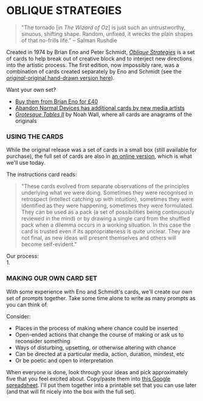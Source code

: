 # OBLIQUE STRATEGIES    

> "The tornado [in *The Wizard of Oz*] is just such an untrustworthy, sinuous, shifting shape. Random, unfixed, it wrecks the plain shapes of that no-frills life." – Salman Rushdie  

Created in 1974 by Brian Eno and Peter Schmidt, [*Oblique Strategies*](https://www.enoshop.co.uk/product/oblique-strategies.html) is a set of cards to help break out of creative block and to interject new directions into the artistic process. The first edition, now impossibly rare, was a combination of cards created separately by Eno and Schmidt (see the [*original*-original hand-drawn version here](https://www.openculture.com/2018/12/behold-original-deck-oblique-strategies-cards-handwritten-brian-eno.html)).

Want your own set?  
* [Buy them from Brian Eno for £40](https://www.enoshop.co.uk/product/oblique-strategies.html)  
* [Abandon Normal Devices has additional cards by new media artists](https://www.andfestival.org.uk/ans)  
* [*Grotesque Tables II*](https://www.grotesquetablesii.com/faqmobile) by Noah Wall, where all cards are anagrams of the originals  


### USING THE CARDS  

While the original release was a set of cards in a small box (still available for purchase), the full set of cards are also in [an online version](http://stoney.sb.org/eno/oblique.html), which is what we'll use today.

The instructions card reads:  

> "These cards evolved from separate observations of the principles underlying what we were doing. Sometimes they were recognised in retrospect (intellect catching up with intuition), sometimes they were identified as they were happening, sometimes they were formulated. They can be used as a pack (a set of possibilities being continuously reviewed in the mind) or by drawing a single card from the shuffled pack when a dilemma occurs in a working situation. In this case the card is trusted even if its appropriateness is quite unclear. They are not final, as new ideas will present themselves and others will become self-evident."

Our process:  
1. 



### MAKING OUR OWN CARD SET  
With some experience with Eno and Schmidt's cards, we'll create our own set of prompts together. Take some time alone to write as many prompts as you can think of.

Consider:  
* Places in the process of making where chance could be inserted  
* Open-ended actions that change the course of making or ask us to reconsider something  
* Ways of disturbing, upsetting, or otherwise altering with chance  
* Can be directed at a particular media, action, duration, mindest, etc  
* Or be poetic and open to interpretation  

When everyone is done, look through your ideas and pick approximately five that you feel excited about. Copy/paste them into [this Google spreadsheet](https://docs.google.com/spreadsheets/d/19r_zCrLL11vQRgdgbIfalCGM7Kb-qYL4gK5ddWgXeqw/edit?usp=sharing). I'll put them together into a printable set that you can use later (and that will fit nicely into the box with the full set).

